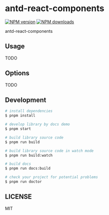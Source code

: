 # antd-react-components

[![NPM version](https://img.shields.io/npm/v/antd-react-components.svg?style=flat)](https://npmjs.org/package/antd-react-components)
[![NPM downloads](http://img.shields.io/npm/dm/antd-react-components.svg?style=flat)](https://npmjs.org/package/antd-react-components)

antd-react-components

## Usage

TODO

## Options

TODO

## Development

```bash
# install dependencies
$ pnpm install

# develop library by docs demo
$ pnpm start

# build library source code
$ pnpm run build

# build library source code in watch mode
$ pnpm run build:watch

# build docs
$ pnpm run docs:build

# check your project for potential problems
$ pnpm run doctor
```

## LICENSE

MIT
